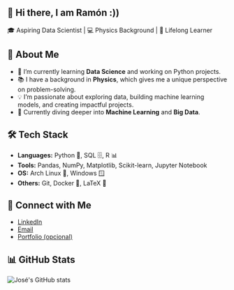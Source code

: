 ## 👋 Hi there, I am Ramón :))
🎓 Aspiring Data Scientist | 💻 Physics Background | 🚀 Lifelong Learner  
## 🌟 About Me
- 🔭 I’m currently learning **Data Science** and working on Python projects.
- 📚 I have a background in **Physics**, which gives me a unique perspective on problem-solving.
- 💡 I’m passionate about exploring data, building machine learning models, and creating impactful projects.
- 🌱 Currently diving deeper into **Machine Learning** and **Big Data**.
## 🛠️ Tech Stack
- **Languages:** Python 🐍, SQL 🗄️, R 📊
- **Tools:** Pandas, NumPy, Matplotlib, Scikit-learn, Jupyter Notebook  
- **OS:** Arch Linux 🐧, Windows 🪟  
- **Others:** Git, Docker 🐳, LaTeX 📜
## 🤝 Connect with Me
- [LinkedIn](https://www.linkedin.com/in/jose-garcia)
- [Email](mailto:your-email@example.com)
- [Portfolio (opcional)](https://your-portfolio.com)
## 📊 GitHub Stats
![José's GitHub stats](https://github-readme-stats.vercel.app/api?username=your-username&show_icons=true&theme=radical)
